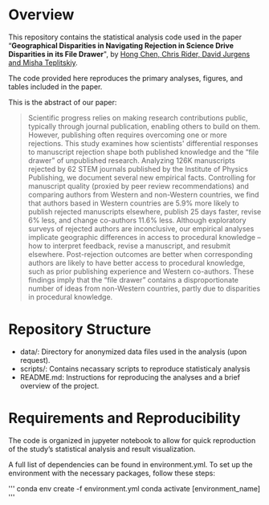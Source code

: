 # Overview

This repository contains the statistical analysis code used in the paper “**Geographical Disparities in Navigating Rejection in Science Drive Disparities in its File Drawer**", by <ins>Hong Chen, Chris Rider, David Jurgens and Misha Teplitskiy</ins>.

The code provided here reproduces the primary analyses, figures, and tables included in the paper.

This is the abstract of our paper:
> Scientific progress relies on making research contributions public, typically through journal publication, enabling others to build on them. However, publishing often requires overcoming one or more rejections. This study examines how scientists' differential responses to manuscript rejection shape both published knowledge and the “file drawer” of unpublished research. Analyzing 126K manuscripts rejected by 62 STEM journals published by the Institute of Physics Publishing, we document several new empirical facts. Controlling for manuscript quality (proxied by peer review recommendations) and comparing authors from Western and non-Western countries, we find that authors based in Western countries are 5.9% more likely to publish rejected manuscripts elsewhere, publish 25 days faster, revise 6% less, and change co-authors 11.6% less. Although exploratory surveys of rejected authors are inconclusive, our empirical analyses implicate geographic differences in access to procedural knowledge – how to interpret feedback, revise a manuscript, and resubmit elsewhere. Post-rejection outcomes are better when corresponding authors are likely to have better access to procedural knowledge, such as prior publishing experience and Western co-authors. These findings imply that the “file drawer” contains a disproportionate number of ideas from non-Western countries, partly due to disparities in procedural knowledge.

# Repository Structure

- data/: Directory for anonymized data files used in the analysis (upon request).
- scripts/: Contains necassary scripts to reproduce statisticaly analysis
- README.md: Instructions for reproducing the analyses and a brief overview of the project.

# Requirements and Reproducibility

The code is organized in jupyeter notebook to allow for quick reproduction of the study’s statistical analysis and  result visualization.

A full list of dependencies can be found in environment.yml. To set up the environment with the necessary packages, follow these steps:

'''
conda env create -f environment.yml
conda activate [environment_name]
'''
